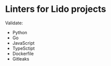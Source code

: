 # Linters for Lido projects

Validate:

- Python
- Go
- JavaScript
- TypeSctipt
- Dockerfile
- Gitleaks